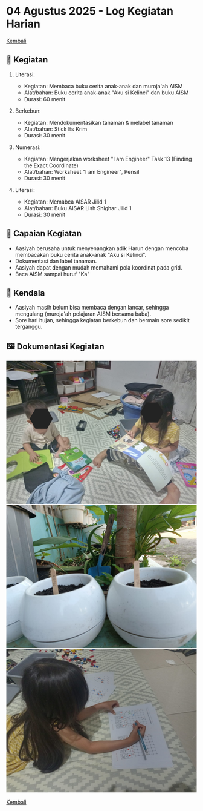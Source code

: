 # 04 Agustus 2025 - Log Kegiatan Harian
[Kembali](readme.md)

## 📌 Kegiatan
1. Literasi:
   - Kegiatan: Membaca buku cerita anak-anak dan muroja'ah AISM
   - Alat/bahan: Buku cerita anak-anak "Aku si Kelinci" dan buku AISM
   - Durasi: 60 menit

2. Berkebun:
   - Kegiatan: Mendokumentasikan tanaman & melabel tanaman
   - Alat/bahan: Stick Es Krim
   - Durasi: 30 menit

3. Numerasi:
   - Kegiatan: Mengerjakan worksheet "I am Engineer" Task 13 (Finding the Exact Coordinate)
   - Alat/bahan: Worksheet "I am Engineer", Pensil
   - Durasi: 30 menit

4. Literasi:
   - Kegiatan: Memabca AISAR Jilid 1
   - Alat/bahan: Buku AISAR Lish Shighar Jilid 1
   - Durasi: 30 menit

## 🎯 Capaian Kegiatan
- Aasiyah berusaha untuk menyenangkan adik Harun dengan mencoba membacakan buku cerita anak-anak "Aku si Kelinci".
- Dokumentasi dan label tanaman.
- Aasiyah dapat dengan mudah memahami pola koordinat pada grid.
- Baca AISM sampai huruf "Ka"

## 🚧 Kendala
- Aasiyah masih belum bisa membaca dengan lancar, sehingga mengulang (muroja'ah pelajaran AISM bersama baba).
- Sore hari hujan, sehingga kegiatan berkebun dan bermain sore sedikit terganggu.

## 🖼️ Dokumentasi Kegiatan
![Lego Crane](img/20250804-bukucerita.jpeg)
![Label Tanaman](img/20250804-labeltanaman.jpeg)
![Task 18](img/20250804-task13.jpeg)

[Kembali](readme.md)